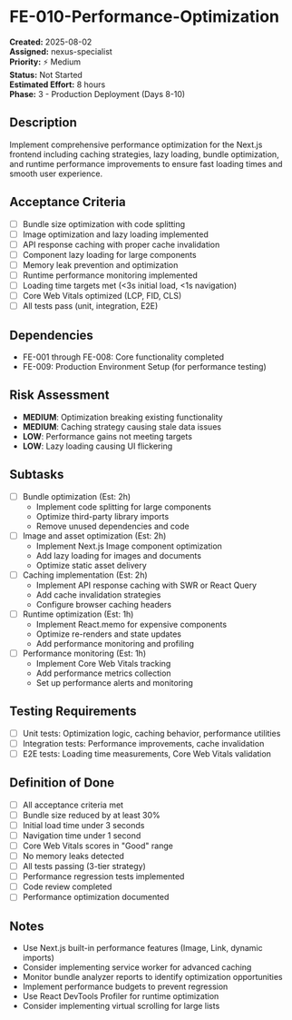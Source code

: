 # FE-010-Performance-Optimization

**Created:** 2025-08-02  
**Assigned:** nexus-specialist  
**Priority:** ⚡ Medium  
**Status:** Not Started  
**Estimated Effort:** 8 hours  
**Phase:** 3 - Production Deployment (Days 8-10)

## Description

Implement comprehensive performance optimization for the Next.js frontend including caching strategies, lazy loading, bundle optimization, and runtime performance improvements to ensure fast loading times and smooth user experience.

## Acceptance Criteria

- [ ] Bundle size optimization with code splitting
- [ ] Image optimization and lazy loading implemented
- [ ] API response caching with proper cache invalidation
- [ ] Component lazy loading for large components
- [ ] Memory leak prevention and optimization
- [ ] Runtime performance monitoring implemented
- [ ] Loading time targets met (<3s initial load, <1s navigation)
- [ ] Core Web Vitals optimized (LCP, FID, CLS)
- [ ] All tests pass (unit, integration, E2E)

## Dependencies

- FE-001 through FE-008: Core functionality completed
- FE-009: Production Environment Setup (for performance testing)

## Risk Assessment

- **MEDIUM**: Optimization breaking existing functionality
- **MEDIUM**: Caching strategy causing stale data issues
- **LOW**: Performance gains not meeting targets
- **LOW**: Lazy loading causing UI flickering

## Subtasks

- [ ] Bundle optimization (Est: 2h)
  - Implement code splitting for large components
  - Optimize third-party library imports
  - Remove unused dependencies and code
- [ ] Image and asset optimization (Est: 2h)
  - Implement Next.js Image component optimization
  - Add lazy loading for images and documents
  - Optimize static asset delivery
- [ ] Caching implementation (Est: 2h)
  - Implement API response caching with SWR or React Query
  - Add cache invalidation strategies
  - Configure browser caching headers
- [ ] Runtime optimization (Est: 1h)
  - Implement React.memo for expensive components
  - Optimize re-renders and state updates
  - Add performance monitoring and profiling
- [ ] Performance monitoring (Est: 1h)
  - Implement Core Web Vitals tracking
  - Add performance metrics collection
  - Set up performance alerts and monitoring

## Testing Requirements

- [ ] Unit tests: Optimization logic, caching behavior, performance utilities
- [ ] Integration tests: Performance improvements, cache invalidation
- [ ] E2E tests: Loading time measurements, Core Web Vitals validation

## Definition of Done

- [ ] All acceptance criteria met
- [ ] Bundle size reduced by at least 30%
- [ ] Initial load time under 3 seconds
- [ ] Navigation time under 1 second
- [ ] Core Web Vitals scores in "Good" range
- [ ] No memory leaks detected
- [ ] All tests passing (3-tier strategy)
- [ ] Performance regression tests implemented
- [ ] Code review completed
- [ ] Performance optimization documented

## Notes

- Use Next.js built-in performance features (Image, Link, dynamic imports)
- Consider implementing service worker for advanced caching
- Monitor bundle analyzer reports to identify optimization opportunities
- Implement performance budgets to prevent regression
- Use React DevTools Profiler for runtime optimization
- Consider implementing virtual scrolling for large lists